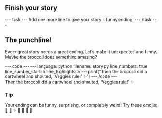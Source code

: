 <h2 class="c-project-heading--task">Finish your story</h2>
--- task ---
Add one more line to give your story a funny ending!
--- /task ---

<h2 class="c-project-heading--explainer">The punchline!</h2>

Every great story needs a great ending. Let’s make it unexpected and funny. Maybe the broccoli does something amazing?

<div class="c-project-code">
--- code ---
---
language: python
filename: story.py
line_numbers: true
line_number_start: 5
line_highlights: 5
---
print("Then the broccoli did a cartwheel and shouted, 'Veggies rule!' ✨")
--- /code ---
</div>

<div class="c-project-output">
Then the broccoli did a cartwheel and shouted, 'Veggies rule!' ✨
</div>

<div class="c-project-callout c-project-callout--tip">

### Tip

Your ending can be funny, surprising, or completely weird! Try these emojis:  
💃 🤸 ✨ 🕺 🥇 🍕 🎯

</div>
